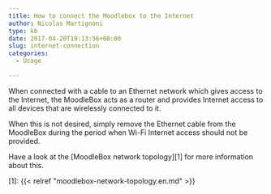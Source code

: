 ```yaml
---
title: How to connect the Moodlebox to the Internet
author: Nicolas Martignoni
type: kb
date: 2017-04-20T19:13:56+00:00
slug: internet-connection
categories:
  - Usage

---
```

When connected with a cable to an Ethernet network which gives access to the Internet, the MoodleBox acts as a router and provides Internet access to all devices that are wirelessly connected to it.

When this is not desired, simply remove the Ethernet cable from the MoodleBox during the period when Wi-Fi Internet access should not be provided.

Have a look at the [MoodleBox network topology][1] for more information about this.

 [1]: {{< relref "moodlebox-network-topology.en.md" >}}
